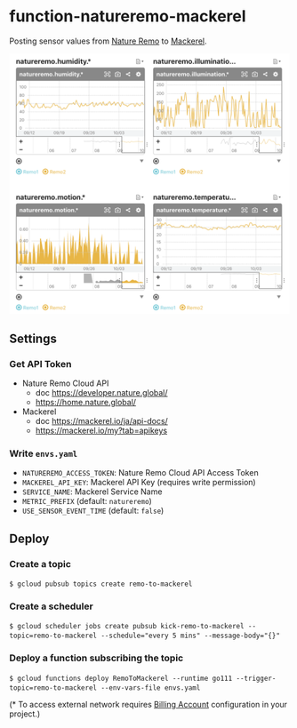 function-natureremo-mackerel
===

Posting sensor values from [Nature Remo](https://nature.global/) to [Mackerel](https://mackerel.io/).

![demo](img/demo.png)

## Settings

### Get API Token
- Nature Remo Cloud API
  - doc https://developer.nature.global/
  - https://home.nature.global/
- Mackerel
  - doc https://mackerel.io/ja/api-docs/
  - https://mackerel.io/my?tab=apikeys

### Write `envs.yaml`

- `NATUREREMO_ACCESS_TOKEN`: Nature Remo Cloud API Access Token
- `MACKEREL_API_KEY`: Mackerel API Key (requires write permission)
- `SERVICE_NAME`: Mackerel Service Name
- `METRIC_PREFIX` (default: `natureremo`)
- `USE_SENSOR_EVENT_TIME` (default: `false`)

## Deploy

### Create a topic

`$ gcloud pubsub topics create remo-to-mackerel`

### Create a scheduler

`$ gcloud scheduler jobs create pubsub kick-remo-to-mackerel --topic=remo-to-mackerel --schedule="every 5 mins" --message-body="{}"`

### Deploy a function subscribing the topic

`$ gcloud functions deploy RemoToMackerel --runtime go111 --trigger-topic=remo-to-mackerel --env-vars-file envs.yaml`

(* To access external network requires [Billing Account](https://cloud.google.com/functions/pricing?hl=ja]) configuration in your project.)
